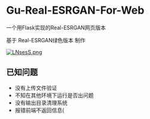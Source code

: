 # Gu-Real-ESRGAN-For-Web
一个用Flask实现的Real-ESRGAN网页版本

基于 Real-ESRGAN绿色版本 制作

[![LNsesS.png](https://s1.ax1x.com/2022/04/17/LNsesS.png)](https://imgtu.com/i/LNsesS)

## 已知问题
- 没有上传文件验证
- 不知在其他环境下运行是否出问题
- 没有输出目录清理系统
- 报错前端不返回信息(